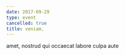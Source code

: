 ```yaml
---
date: 2017-09-29
type: event
cancelled: true
title: veniam,
---
```

amet, nostrud qui occaecat labore culpa aute